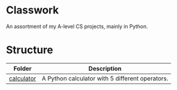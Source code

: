 # Classwork
An assortment of my A-level CS projects, mainly in Python.

# Structure

| Folder                   | Description  |
| :----------------------: | :----------: |
| [calculator](calculator) | A Python calculator with 5 different operators. |
